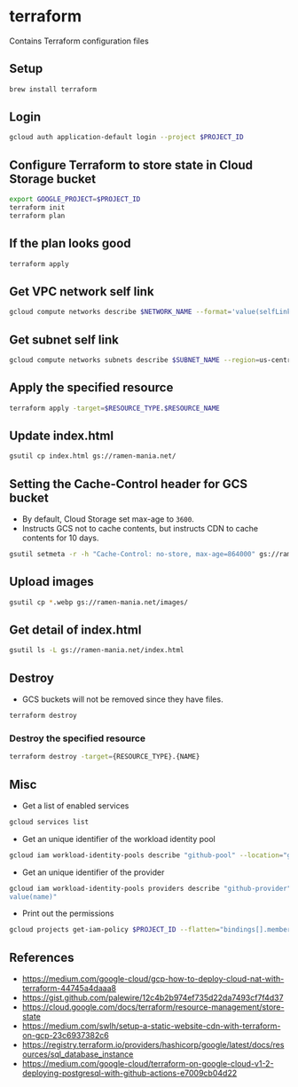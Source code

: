 # terraform
Contains Terraform configuration files

## Setup
```zsh
brew install terraform
```

## Login
```zsh
gcloud auth application-default login --project $PROJECT_ID
```

## Configure Terraform to store state in Cloud Storage bucket
```zsh
export GOOGLE_PROJECT=$PROJECT_ID
terraform init
terraform plan
```

## If the plan looks good
```zsh
terraform apply
```

## Get VPC network self link
```zsh
gcloud compute networks describe $NETWORK_NAME --format='value(selfLink)'
```

## Get subnet self link
```zsh
gcloud compute networks subnets describe $SUBNET_NAME --region=us-central1 --format='value(selfLink)'
```

## Apply the specified resource
```zsh
terraform apply -target=$RESOURCE_TYPE.$RESOURCE_NAME
```

## Update index.html
```zsh
gsutil cp index.html gs://ramen-mania.net/
```

## Setting the Cache-Control header for GCS bucket
- By default, Cloud Storage set max-age to `3600`.
- Instructs GCS not to cache contents, but instructs CDN to cache contents for 10 days.
```zsh
gsutil setmeta -r -h "Cache-Control: no-store, max-age=864000" gs://ramen-mania.net
```

## Upload images
```zsh
gsutil cp *.webp gs://ramen-mania.net/images/
```

## Get detail of index.html
```zsh
gsutil ls -L gs://ramen-mania.net/index.html
```

## Destroy
- GCS buckets will not be removed since they have files.
```zsh
terraform destroy
```
### Destroy the specified resource
```zsh
terraform destroy -target={RESOURCE_TYPE}.{NAME}
```

## Misc
- Get a list of enabled services
```zsh
gcloud services list
```
- Get an unique identifier of the workload identity pool
```zsh
gcloud iam workload-identity-pools describe "github-pool" --location="global" --format="value(name)"
```
- Get an unique identifier of the provider
```zsh
gcloud iam workload-identity-pools providers describe "github-provider" --location="global" --workload-identity-pool="github-pool" --format="
value(name)"
```
- Print out the permissions
```zsh
gcloud projects get-iam-policy $PROJECT_ID --flatten="bindings[].members"   
```

## References
- https://medium.com/google-cloud/gcp-how-to-deploy-cloud-nat-with-terraform-44745a4daaa8
- https://gist.github.com/palewire/12c4b2b974ef735d22da7493cf7f4d37
- https://cloud.google.com/docs/terraform/resource-management/store-state
- https://medium.com/swlh/setup-a-static-website-cdn-with-terraform-on-gcp-23c6937382c6
- https://registry.terraform.io/providers/hashicorp/google/latest/docs/resources/sql_database_instance
- https://medium.com/google-cloud/terraform-on-google-cloud-v1-2-deploying-postgresql-with-github-actions-e7009cb04d22
